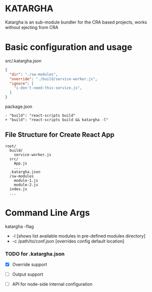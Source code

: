 # KATARGHA
Katargha is an sub-module bundler for the CRA based projects, works without ejecting from CRA

# Basic configuration and usage

src/.katargha.json
```json
{
  "dir": "./sw-modules",
  "override": "./build/service-worker.js",
  "ignore": [
    "i-don't-need-this-service.js",
  ]
}
```

package.json
```
- "build": "react-scripts build"
+ "build": "react-scripts build && katargha -l"
```

## File Structure for Create React App
```
root/
  build/
    service-worker.js
  src/
    App.js
    ...
  .katargha.json
  /sw-modules
    module-1.js
    module-2.js
  index.js
  ...
```

# Command Line Args
  katargha -flag
  - -l [shows list available modules in pre-defined modules directory]
  - -c /path/to/conf.json [overrides config default location]

### TODO for .katargha.json
 - [x] Override support
 - [ ] Output support
 - [ ] API for node-side internal configuration

